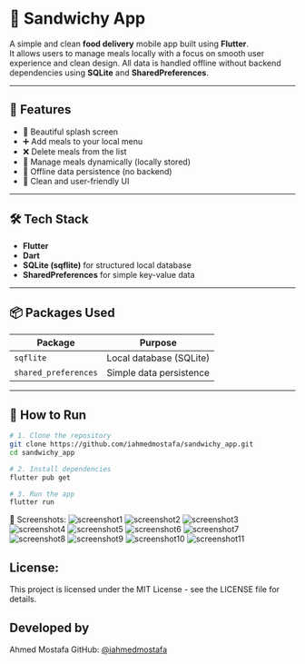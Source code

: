 # 🥪 Sandwichy App

A simple and clean **food delivery** mobile app built using **Flutter**.  
It allows users to manage meals locally with a focus on smooth user experience and clean design. All data is handled offline without backend dependencies using **SQLite** and **SharedPreferences**.

---

## 📱 Features

- 🚀 Beautiful splash screen
- ➕ Add meals to your local menu
- ❌ Delete meals from the list
- 📝 Manage meals dynamically (locally stored)
- 💾 Offline data persistence (no backend)
- 🎨 Clean and user-friendly UI

---

## 🛠 Tech Stack

- **Flutter**
- **Dart**
- **SQLite (sqflite)** for structured local database
- **SharedPreferences** for simple key-value data

---

## 📦 Packages Used

| Package           | Purpose                        |
|-------------------|--------------------------------|
| `sqflite`         | Local database (SQLite)         |
| `shared_preferences` | Simple data persistence       |

---

## 🚀 How to Run

```bash
# 1. Clone the repository
git clone https://github.com/iahmedmostafa/sandwichy_app.git
cd sandwichy_app

# 2. Install dependencies
flutter pub get

# 3. Run the app
flutter run
```

📸 Screenshots:
![screenshot1](assets/screenshots/screenshot1.jpg)
![screenshot2](assets/screenshots/screenshot2.jpg)
![screenshot3](assets/screenshots/screenshot3.jpg)
![screenshot4](assets/screenshots/screenshot4.jpg)
![screenshot5](assets/screenshots/screenshot5.jpg)
![screenshot6](assets/screenshots/screenshot6.jpg)
![screenshot7](assets/screenshots/screenshot7.jpg)
![screenshot8](assets/screenshots/screenshot8.jpg)
![screenshot9](assets/screenshots/screenshot9.jpg)
![screenshot10](assets/screenshots/screenshot10.jpg)
![screenshot11](assets/screenshots/screenshot11.jpg)


## License:
This project is licensed under the MIT License - see the LICENSE file for details.

## Developed by
Ahmed Mostafa
GitHub: [@iahmedmostafa](https://github.com/iahmedmostafa)

